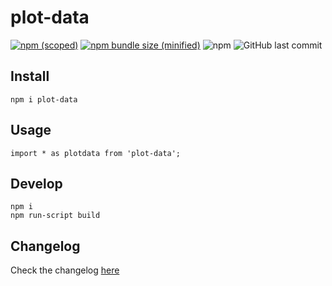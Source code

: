 # plot-data

[![npm (scoped)](https://img.shields.io/npm/v/plot-data.svg)](https://www.npmjs.com/package/plot-data)
[![npm bundle size (minified)](https://img.shields.io/bundlephobia/min/plot-data.svg)](https://www.npmjs.com/package/plot-data)
![npm](https://img.shields.io/npm/dt/plot-data)
![GitHub last commit](https://img.shields.io/github/last-commit/Dessia-tech/plot_data)

## Install

```
npm i plot-data
```

## Usage

```
import * as plotdata from 'plot-data';
```

## Develop

```
npm i
npm run-script build
```

## Changelog

Check the changelog [here](CHANGELOG.md)
